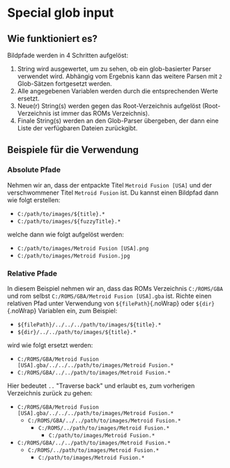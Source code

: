 # Special glob input

## Wie funktioniert es?

Bildpfade werden in 4 Schritten aufgelöst:
1. String wird ausgewertet, um zu sehen, ob ein glob-basierter Parser verwendet wird. Abhängig vom Ergebnis kann das weitere Parsen mit `2` Glob-Sätzen fortgesetzt werden.
1. Alle angegebenen Variablen werden durch die entsprechenden Werte ersetzt.
1. Neue(r) String(s) werden gegen das Root-Verzeichnis aufgelöst (Root-Verzeichnis ist immer das ROMs Verzeichnis).
1. Finale String(s) werden an den Glob-Parser übergeben, der dann eine Liste der verfügbaren Dateien zurückgibt.

## Beispiele für die Verwendung

### Absolute Pfade

Nehmen wir an, dass der entpackte Titel `Metroid Fusion [USA]` und der verschwommener Titel `Metroid Fusion` ist. Du kannst einen Bildpfad dann wie folgt erstellen:

- `C:/path/to/images/${title}.*`
- `C:/path/to/images/${fuzzyTitle}.*`

welche dann wie folgt aufgelöst werden:

- `C:/path/to/images/Metroid Fusion [USA].png`
- `C:/path/to/images/Metroid Fusion.jpg`

### Relative Pfade

In diesem Beispiel nehmen wir an, dass das ROMs Verzeichnis `C:/ROMS/GBA` und rom selbst `C:/ROMS/GBA/Metroid Fusion [USA].gba` ist. Richte einen relativen Pfad unter Verwendung von `${filePath}`{.noWrap} oder `${dir}`{.noWrap} Variablen ein, zum Beispiel:

- `${filePath}/../../../path/to/images/${title}.*`
- `${dir}/../../path/to/images/${title}.*`

wird wie folgt ersetzt werden:

- `C:/ROMS/GBA/Metroid Fusion [USA].gba/../../../path/to/images/Metroid Fusion.*`
- `C:/ROMS/GBA/../../path/to/images/Metroid Fusion.*`

Hier bedeutet `..` "Traverse back" und erlaubt es, zum vorherigen Verzeichnis zurück zu gehen:

- `C:/ROMS/GBA/Metroid Fusion [USA].gba/../../../path/to/images/Metroid Fusion.*`
  - `C:/ROMS/GBA/../../path/to/images/Metroid Fusion.*`
    - `C:/ROMS/../path/to/images/Metroid Fusion.*`
      - `C:/path/to/images/Metroid Fusion.*`
- `C:/ROMS/GBA/../../path/to/images/Metroid Fusion.*`
  - `C:/ROMS/../path/to/images/Metroid Fusion.*`
    - `C:/path/to/images/Metroid Fusion.*`
